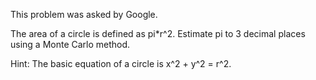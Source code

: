This problem was asked by Google.

The area of a circle is defined as pi*r^2. 
Estimate pi to 3 decimal places using a Monte Carlo method.

Hint: The basic equation of a circle is x^2 + y^2 = r^2.